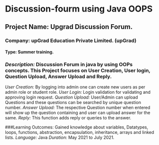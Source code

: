 # Discussion-fourm using Java OOPS

## Project Name: Upgrad Discussion Forum.
### Company: upGrad Education Private Limited. (upGrad)
#### Type: Summer training.

### *Description:* Discussion Forum in java by using OOPs concepts. This Project focuses on User Creation, User login, Question Upload, Answer Upload and Reply.
*User Creation:* By logging into admin one can create new users as per admin role or student role.
*User Login:* Login validation for validating and approving login request.
*Question Upload:* User/Admin can upload Questions and these questions can be searched by unique question number.
*Answer Upload:* The respective Question number when entered will show up the question containing and user can upload answer for the same.
*Reply:* This function adds reply or queries to the answer.

###Learning Outcomes: Gained knowledge about variables, Datatypes, loops, functions, abstraction, encapsulation, inheritance, arrays and linked lists.
*Language:* Java
*Duration:* May 2021 to July 2021.
